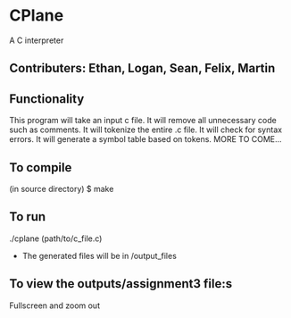 # CPlane
A C interpreter

<h2>Contributers: Ethan, Logan, Sean, Felix, Martin</h2>

<h2>Functionality</h2>
This program will take an input c file.
It will remove all unnecessary code such as comments.
It will tokenize the entire .c file.
It will check for syntax errors.
It will generate a symbol table based on tokens.
MORE TO COME...

<h2>To compile</h2>
(in source directory) $ make
<h2>To run</h2>
./cplane (path/to/c_file.c)
<ul>
 <li>The generated files will be in /output_files</li>
</ul>
 
<h2>To view the outputs/assignment3 file:s</h2>
Fullscreen and zoom out
